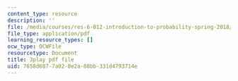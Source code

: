 ```yaml
---
content_type: resource
description: ''
file: /media/courses/res-6-012-introduction-to-probability-spring-2018/7658d6877a020e2a88bb331d4793714e_wTKRruMNOHw.pdf
file_type: application/pdf
learning_resource_types: []
ocw_type: OCWFile
resourcetype: Document
title: 3play pdf file
uid: 7658d687-7a02-0e2a-88bb-331d4793714e
---
```

